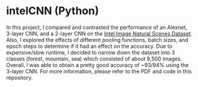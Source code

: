 # intelCNN (Python)
In this project, I compared and contrasted the performance of an Alexnet, 3-layer CNN, and a 2-layer CNN on the [Intel Image Natural Scenes Dataset](https://www.kaggle.com/puneet6060/intel-image-classification). Also, I explored the effects of different pooling functions, batch sizes, and epoch steps to determine if it had an effect on the accuracy. Due to expensive/slow runtime, I decided to narrow down the dataset into 3 classes (forest, mountain, sea) which consisted of about 8,500 images. Overall, I was able to obtain a pretty good accuracy of ~93/94% using the 3-layer CNN. For more information, please refer to the PDF and code in this repository. 
